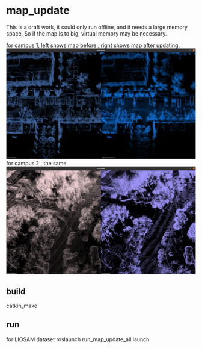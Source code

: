 # map_update
This is a draft work, it could only run offline, and it needs a large memory space. So if the map is to big, virtual memory may be necessary.

for campus 1, left shows map before , right shows map after updating.
![pic1](imgs/pic1.png)
for campus 2 , the same
![pic2](imgs/pic2.png)

## build
catkin_make

## run
for LIOSAM dataset
roslaunch run_map_update_all.launch


